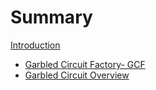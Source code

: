 # Summary

[Introduction](./introduction.md)
- [Garbled Circuit Factory- GCF](./GCF.md)
- [Garbled Circuit Overview](.GC.md)
